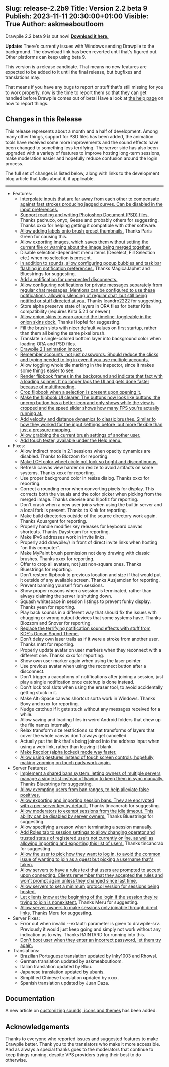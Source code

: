 Slug: release-2.2b9
Title: Version 2.2 beta 9
Publish: 2023-11-11 20:30:00+01:00
Visible: True
Author: askmeaboutloom
---

Drawpile 2.2 beta 9 is out now! **[Download it here.](/download/)**

**Update:** There's currently issues with Windows sending Drawpile to the background. The download link has been reverted until that's figured out. Other platforms can keep using beta 9.

This version is a release candidate. That means no new features are expected to be added to it until the final release, but bugfixes and translations may.

That means if you have any bugs to report or stuff that's still missing for you to work properly, now is the time to report them so that they can get handled before Drawpile comes out of beta! Have a look at [the help page](/help/) on how to report things.

## Changes in this Release

This release represents about a month and a half of development. Among many other things, support for PSD files has been added, the animation tools have received some more improvements and the sound effects have been changed to something less terrifying. The server side has also been upgraded with a variety of features to improve hosting long-term sessions, make moderation easier and hopefully reduce confusion around the login process.

The full set of changes is listed below, along with links to the development blog article that talks about it, if applicable.

---

* Features:
    * <a href="https://docs.drawpile.net/devblog/2023/10/14/dev-update.html#jaggy-line-compensation" target="_blank">Interpolate inputs that are far away from each other to compensate against fast strokes producing jagged curves. Can be disabled in the input preferences.</a>
    * <a href="https://docs.drawpile.net/devblog/2023/10/14/dev-update.html#psd-file-support" target="_blank">Support reading and writing Photoshop Document (PSD) files.</a> Thanks pachuco, onyx, Geese and probably others for suggesting. Thanks xxxx for helping getting it compatible with other software.
    * <a href="https://docs.drawpile.net/devblog/2023/10/14/dev-update.html#brush-preset-thumbnail-textery" target="_blank">Allow adding labels onto brush preset thumbnails.</a> Thanks Paris Green for causing this.
    * <a href="https://docs.drawpile.net/devblog/2023/10/21/dev-update.html#export-image-option" target="_blank">Allow exporting images, which saves them without setting the current file or warning about the image being merged together.</a>
    * Disable selection-dependent menu items (Deselect, Fill Selection etc.) when no selection is present.
    * <a href="https://docs.drawpile.net/devblog/2023/10/21/dev-update.html#notification-cleanup" target="_blank">In addition to sounds, allow configuring popup bubbles and task bar flashing in notification preferences.</a> Thanks MagicaJaphet and Bluestrings for suggesting.
    * <a href="https://docs.drawpile.net/devblog/2023/10/21/dev-update.html#notification-cleanup" target="_blank">Add a notification for unexpected disconnects.</a>
    * <a href="https://docs.drawpile.net/devblog/2023/10/21/dev-update.html#notification-cleanup" target="_blank">Allow configuring notifications for private messages separately from regular chat messages. Mentions can be configured to use these notifications, allowing silencing of regular chat, but still being notified or stuff directed at you.</a> Thanks leandro2222 for suggesting.
    * Store alpha preserve state of layers in ORA files for better Krita compatibility (requires Krita 5.2.1 or newer.)
    * <a href="https://docs.drawpile.net/devblog/2023/10/29/dev-update.html#onion-skin-wrap" target="_blank">Allow onion skins to wrap around the timeline, toggleable in the onion skins dock.</a> Thanks Hopfel for suggesting.
    * Fill the brush slots with nicer default values on first startup, rather than them all being the same pixel brush.
    * Translate a single-colored bottom layer into background color when loading ORA and PSD files.
    * <a href="https://docs.drawpile.net/devblog/2023/10/29/dev-update.html#drawpile-21-animation-import" target="_blank">Drawpile 2.1 animation import.</a>
    * <a href="https://docs.drawpile.net/devblog/2023/11/05/dev-update.html#account-rememberage" target="_blank">Remember accounts, not just passwords. Should reduce the clicks and typing needed to log in even if you use multiple accounts.</a>
    * Allow toggling whole tile marking in the inspector, since it makes some things easier to see.
    * <a href="https://docs.drawpile.net/devblog/2023/11/05/dev-update.html#flipbook-improvements" target="_blank">Render flipbook frames in the background and indicate that fact with a loading spinner. It no longer lags the UI and gets done faster because of multithreading.</a>
    * <a href="https://docs.drawpile.net/devblog/2023/11/05/dev-update.html#flipbook-improvements" target="_blank">Crop flipbook when a selection is present upon opening it.</a>
    * <a href="https://docs.drawpile.net/devblog/2023/11/05/dev-update.html#flipbook-improvements" target="_blank">Make the flipbook UI clearer. The buttons now look like buttons, the uncrop button has a better icon and only shows while the view is cropped and the speed slider shows how many FPS you're actually running at.</a>
    * <a href="https://docs.drawpile.net/devblog/2023/11/10/dev-update.html#classic-brush-dynamics" target="_blank">Add velocity and distance dynamics to classic brushes. Similar to how they worked for the input settings before, but more flexible than just a pressure mapping.</a>
    * <a href="https://docs.drawpile.net/devblog/2023/11/10/dev-update.html#brush-sharing" target="_blank">Allow grabbing the current brush settings of another user.</a>
    * <a href="https://docs.drawpile.net/devblog/2023/11/10/dev-update.html#touch-tester" target="_blank">Add touch tester, available under the Help menu.</a>
* Fixes:
    * Allow indirect mode in 2.1 sessions when opacity dynamics are disabled. Thanks to Blozzom for reporting.
    * <a href="https://docs.drawpile.net/devblog/2023/10/14/dev-update.html#lch-color-wheel-correction" target="_blank">Make LCH color wheel circle not look so bright and discontinuous.</a>
    * Refresh canvas view harder on resize to avoid artifacts on some systems. Thanks xxxx for reporting.
    * Use proper background color in resize dialog. Thanks xxxx for reporting.
    * Correct a rounding error when converting pixels for display. This corrects both the visuals and the color picker when picking from the merged image. Thanks deovise and hipofiz for reporting.
    * Don't crash when a new user joins when using the builtin server and a local fork is present. Thanks to Kink for reporting.
    * Make build directories outside of the source directory work again. Thanks Aquargent for reporting.
    * Properly handle modifier key releases for keyboard canvas shortcuts. Thanks Daystream for reporting.
    * Make IPv6 addresses work in invite links.
    * Properly add drawpile:// in front of direct invite links when hosting "on this computer".
    * Make MyPaint brush permission not deny drawing with classic brushes. Thanks xxxx for reporting.
    * Offer to crop all avatars, not just non-square ones. Thanks Bluestrings for reporting.
    * Don't restore flipbook to previous location and size if that would put it outside of any available screen. Thanks Ausjamcian for reporting.
    * Prevent banning yourself from sessions.
    * Show proper reasons when a session is terminated, rather than always claiming the server is shutting down.
    * Squash whitespace in session listings to prevent funky display. Thanks yeen for reporting.
    * Play back sounds in a different way that should fix the issues with chugging or wrong output devices that some systems have. Thanks Blozzom and Snover for reporting.
    * <a href="https://docs.drawpile.net/devblog/2023/10/21/dev-update.html#sound-effect-replacement" target="_blank">Replace the terrifying notification sound effects with stuff from KDE's Ocean Sound Theme.</a>
    * Don't delay own laser trails as if it were a stroke from another user. Thanks matt for reporting.
    * Properly update avatar on user markers when they reconnect with a different one. Thanks xxxx for reporting.
    * Show own user marker again when using the laser pointer.
    * Use previous avatar when using the reconnect button after a disconnect.
    * Don't trigger a cacophony of notifications after joining a session, just play a single notification once catchup is done instead.
    * Don't lock tool slots when using the eraser tool, to avoid accidentally getting stuck in it.
    * Make Alt+Space canvas shortcut sorta work in Windows. Thanks Bovy and xxxx for reporting.
    * Nudge catchup if it gets stuck without any messages received for a while.
    * Allow saving and loading files in weird Android folders that chew up the file names internally.
    * Relax transform size restrictions so that transforms of layers that cover the whole canvas don't always get cancelled.
    * Actually put the link that's being joined into the address input when using a web link, rather than leaving it blank.
    * <a href="https://docs.drawpile.net/devblog/2023/11/10/dev-update.html#recolor-mode-optimization" target="_blank">Make Recolor (alpha locked) mode way faster.</a>
    * <a href="https://docs.drawpile.net/devblog/2023/11/10/dev-update.html#making-touch-pads-work-again" target="_blank">Allow using gestures instead of touch screen controls, hopefully making zooming on touch pads work again.</a>
* Server Features:
    * <a href="https://docs.drawpile.net/devblog/2023/10/14/dev-update.html#ban-rework" target="_blank">Implement a shared bans system, letting owners of multiple servers manage a single list instead of having to keep them in sync manually.</a> Thanks Bluestrings for suggesting.
    * <a href="https://docs.drawpile.net/devblog/2023/10/14/dev-update.html#ban-rework" target="_blank">Allow exempting users from ban ranges, to help alleviate false positives.</a>
    * <a href="https://docs.drawpile.net/devblog/2023/10/21/dev-update.html#session-ban-export" target="_blank">Allow exporting and importing session bans. They are encrypted with a per-server key by default.</a> Thanks tincancrab for suggesting.
    * <a href="https://docs.drawpile.net/devblog/2023/10/21/dev-update.html#idle-timeout-info-and-override" target="_blank">Allow moderators to exempt sessions from the idle timeout. This ability can be disabled by server owners.</a> Thanks Bluestrings for suggesting.
    * Allow specifying a reason when terminating a session manually.
    * <a href="https://docs.drawpile.net/devblog/2023/10/21/dev-update.html#session-roles-tab" target="_blank">Add Roles tab to session settings to allow changing operator and trusted status of registered users not currently online, as well as allowing importing and exporting this list of users.</a> Thanks tincancrab for suggesting.
    * <a href="https://docs.drawpile.net/devblog/2023/10/29/dev-update.html#reworked-login-flow" target="_blank">Allow the user to pick how they want to log in, to avoid the common issue of wanting to join as a guest but picking a username that's taken.</a>
    * <a href="https://docs.drawpile.net/devblog/2023/11/05/dev-update.html#server-rules" target="_blank">Allow servers to have a rules text that users are prompted to accept upon connecting. Clients remember that they accepted the rules and won't prompt again unless they changed since last time.</a>
    * <a href="https://docs.drawpile.net/devblog/2023/11/10/dev-update.html#server-bits" target="_blank">Allow servers to set a minimum protocol version for sessions being hosted.</a>
    * <a href="https://docs.drawpile.net/devblog/2023/11/10/dev-update.html#server-bits" target="_blank">Let clients know at the beginning of the login if the session they're trying to join is nonexistent.</a> Thanks Meru for suggesting.
    * <a href="https://docs.drawpile.net/devblog/2023/11/10/dev-update.html#server-bits" target="_blank"> Allow server owners to make sessions only joinable through direct links.</a> Thanks Meru for suggesting.
* Server Fixes:
    * Error out when invalid --extauth parameter is given to drawpile-srv. Previously it would just keep going and simply not work without any indication as to why. Thanks RAINTARD for running into this.
    * <a href="https://docs.drawpile.net/devblog/2023/10/29/dev-update.html#reworked-login-flow" target="_blank">Don't boot user when they enter an incorrect password, let them try again.</a>
* Translations:
    * Brazilian Portuguese translation updated by Inky1003 and Rhowsl.
    * German translation updated by askmeaboutloom.
    * Italian translation updated by Bluu.
    * Japanese translation updated by ubanis.
    * Simplified Chinese translation updated by xxxx.
    * Spanish translation updated by Juan Daza.


## Documentation

A new article on <a href="https://docs.drawpile.net/help/tech/customassets.html" target="_blank">customizing sounds, icons and themes</a> has been added.


## Acknowledgements

Thanks to everyone who reported issues and suggested features to make Drawpile better. Thank you to the translators who make it more accessible. And as always a special thanks goes to the moderators that continue to keep things running, despite VPS providers trying their best to do otherwise.
